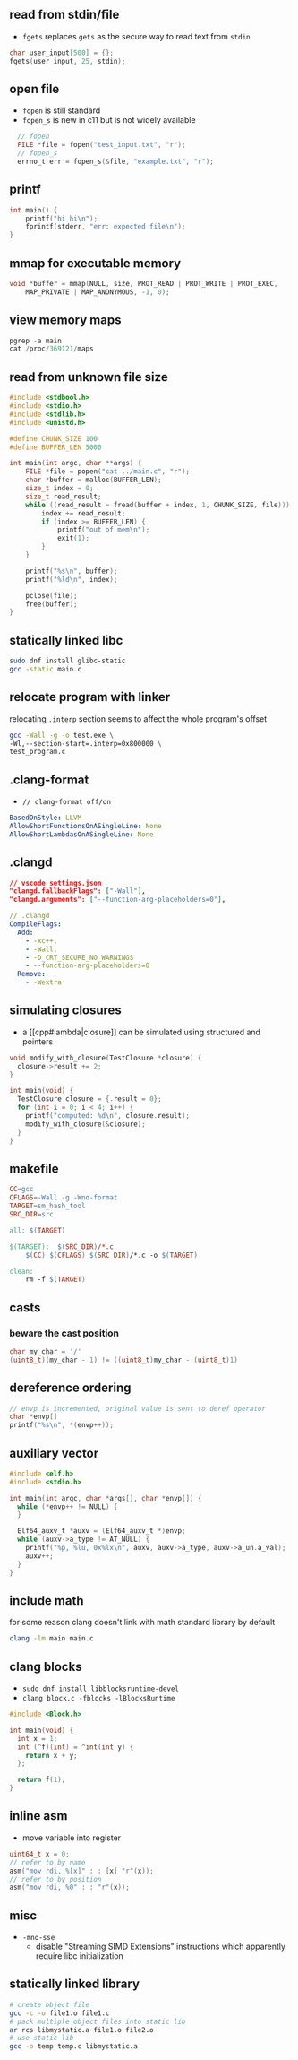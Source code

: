 
## read from stdin/file

- `fgets` replaces `gets` as the secure way to read text from `stdin`

```c
char user_input[500] = {};
fgets(user_input, 25, stdin);
```

## open file

- `fopen` is still standard
- `fopen_s` is new in c11 but is not widely available

```c
  // fopen
  FILE *file = fopen("test_input.txt", "r");
  // fopen_s
  errno_t err = fopen_s(&file, "example.txt", "r");
```
## printf

```c
int main() {
    printf("hi hi\n");
    fprintf(stderr, "err: expected file\n");
}
```

## mmap for executable memory

```c
void *buffer = mmap(NULL, size, PROT_READ | PROT_WRITE | PROT_EXEC,
    MAP_PRIVATE | MAP_ANONYMOUS, -1, 0);
```

## view memory maps

```c
pgrep -a main
cat /proc/369121/maps
```

## read from unknown file size

```c
#include <stdbool.h>
#include <stdio.h>
#include <stdlib.h>
#include <unistd.h>

#define CHUNK_SIZE 100
#define BUFFER_LEN 5000

int main(int argc, char **args) {
    FILE *file = popen("cat ../main.c", "r");
    char *buffer = malloc(BUFFER_LEN);
    size_t index = 0;
    size_t read_result;
    while ((read_result = fread(buffer + index, 1, CHUNK_SIZE, file))) {
        index += read_result;
        if (index >= BUFFER_LEN) {
            printf("out of mem\n");
            exit(1);
        }
    }

    printf("%s\n", buffer);
    printf("%ld\n", index);

    pclose(file);
    free(buffer);
}
```

## statically linked libc

```sh
sudo dnf install glibc-static
gcc -static main.c
```

## relocate program with linker

relocating `.interp` section seems to affect the whole program's offset

```sh
gcc -Wall -g -o test.exe \
-Wl,--section-start=.interp=0x800000 \
test_program.c
```


## .clang-format

- `// clang-format off/on`

```yml
BasedOnStyle: LLVM
AllowShortFunctionsOnASingleLine: None
AllowShortLambdasOnASingleLine: None
```

## .clangd

```json
// vscode settings.json
"clangd.fallbackFlags": ["-Wall"],
"clangd.arguments": ["--function-arg-placeholders=0"],
```

```yaml
// .clangd
CompileFlags: 
  Add:
    - -xc++,
    - -Wall,
    - -D_CRT_SECURE_NO_WARNINGS
    - --function-arg-placeholders=0
  Remove:
    - -Wextra
```

## simulating closures

- a [[cpp#lambda|closure]] can be simulated using structured and pointers

```cpp
void modify_with_closure(TestClosure *closure) {
  closure->result += 2;
}

int main(void) {
  TestClosure closure = {.result = 0};
  for (int i = 0; i < 4; i++) {
    printf("computed: %d\n", closure.result);
    modify_with_closure(&closure);
  }
}
```

## makefile

```makefile
CC=gcc
CFLAGS=-Wall -g -Wno-format
TARGET=sm_hash_tool
SRC_DIR=src

all: $(TARGET)

$(TARGET):  $(SRC_DIR)/*.c
	$(CC) $(CFLAGS) $(SRC_DIR)/*.c -o $(TARGET)

clean:
	rm -f $(TARGET)

```

## casts

### beware the cast position

```c
char my_char = '/'
(uint8_t)(my_char - 1) != ((uint8_t)my_char - (uint8_t)1)
```

## dereference ordering

```c
// envp is incremented, original value is sent to deref operator
char *envp[]
printf("%s\n", *(envp++));
```

## auxiliary vector

```c
#include <elf.h>
#include <stdio.h>

int main(int argc, char *args[], char *envp[]) {
  while (*envp++ != NULL) {
  }

  Elf64_auxv_t *auxv = (Elf64_auxv_t *)envp;
  while (auxv->a_type != AT_NULL) {
    printf("%p, %lu, 0x%lx\n", auxv, auxv->a_type, auxv->a_un.a_val);
    auxv++;
  }
}

```

## include math

for some reason clang doesn't link with math standard library by default

```sh
clang -lm main main.c
```

## clang blocks

- `sudo dnf install libblocksruntime-devel`
- `clang block.c -fblocks -lBlocksRuntime`

```c
#include <Block.h>

int main(void) {
  int x = 1;
  int (^f)(int) = ^int(int y) {
    return x + y;
  };

  return f(1);
}
```

## inline asm

- move variable into register

```c
uint64_t x = 0;
// refer to by name
asm("mov rdi, %[x]" : : [x] "r"(x));
// refer to by position
asm("mov rdi, %0" : : "r"(x));
```

## misc

- `-mno-sse`
    - disable "Streaming SIMD Extensions" instructions which apparently require libc initialization

## statically linked library

```sh
# create object file
gcc -c -o file1.o file1.c
# pack multiple object files into static lib
ar rcs libmystatic.a file1.o file2.o
# use static lib
gcc -o temp temp.c libmystatic.a
```

